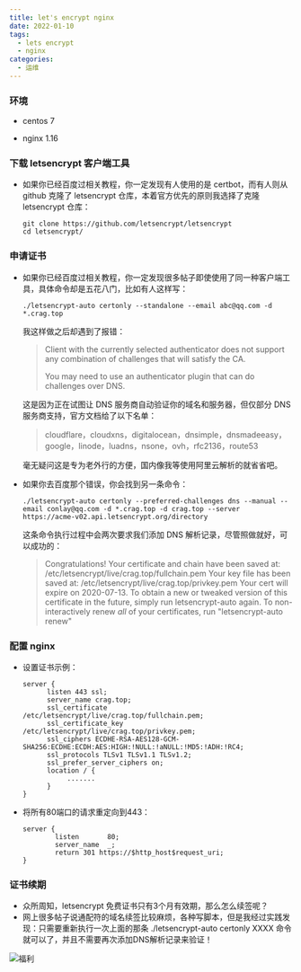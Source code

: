 ```yaml
---
title: let's encrypt nginx
date: 2022-01-10
tags:
  - lets encrypt
  - nginx
categories:
  - 运维
---
```


### 环境

* centos 7

* nginx 1.16

### 下载 letsencrypt 客户端工具

* 如果你已经百度过相关教程，你一定发现有人使用的是 certbot，而有人则从 github 克隆了 letsencrypt 仓库，本着官方优先的原则我选择了克隆 letsencrypt 仓库：
    ```shell
    git clone https://github.com/letsencrypt/letsencrypt
    cd letsencrypt/
    ```

### 申请证书

* 如果你已经百度过相关教程，你一定发现很多帖子即使使用了同一种客户端工具，具体命令却是五花八门，比如有人这样写：

    ```shell
    ./letsencrypt-auto certonly --standalone --email abc@qq.com -d *.crag.top
    ```
    我这样做之后却遇到了报错：
    > Client with the currently selected authenticator does not support any combination of challenges that will satisfy the CA. 
    >
    > You may need to use an authenticator plugin that can do challenges over DNS.
    
    这是因为正在试图让 DNS 服务商自动验证你的域名和服务器，但仅部分 DNS 服务商支持，官方文档给了以下名单：
    > cloudflare，cloudxns，digitalocean，dnsimple，dnsmadeeasy，google，linode，luadns，nsone，ovh，rfc2136，route53
    
    毫无疑问这是专为老外行的方便，国内像我等使用阿里云解析的就省省吧。
    
* 如果你去百度那个错误，你会找到另一条命令：
  ```shell
  ./letsencrypt-auto certonly --preferred-challenges dns --manual --email conlay@qq.com -d *.crag.top -d crag.top --server https://acme-v02.api.letsencrypt.org/directory
  ```
  这条命令执行过程中会两次要求我们添加 DNS 解析记录，尽管照做就好，可以成功的：
  >    Congratulations! Your certificate and chain have been saved at:
  >    /etc/letsencrypt/live/crag.top/fullchain.pem
  >    Your key file has been saved at:
  >    /etc/letsencrypt/live/crag.top/privkey.pem
  >    Your cert will expire on 2020-07-13. To obtain a new or tweaked
  >    version of this certificate in the future, simply run
  >    letsencrypt-auto again. To non-interactively renew *all* of your
  >    certificates, run "letsencrypt-auto renew"

### 配置 nginx

* 设置证书示例：
    ```
    server {
          listen 443 ssl;
          server_name crag.top;
          ssl_certificate     /etc/letsencrypt/live/crag.top/fullchain.pem;
          ssl_certificate_key /etc/letsencrypt/live/crag.top/privkey.pem;
          ssl_ciphers ECDHE-RSA-AES128-GCM-SHA256:ECDHE:ECDH:AES:HIGH:!NULL:!aNULL:!MD5:!ADH:!RC4;
          ssl_protocols TLSv1 TLSv1.1 TLSv1.2;
          ssl_prefer_server_ciphers on;
          location / {
               .......
          }
    }
    ```
* 将所有80端口的请求重定向到443：
    ```
    server {
            listen       80;
            server_name  _;
            return 301 https://$http_host$request_uri;
    }
    ```

### 证书续期

* 众所周知，letsencrypt 免费证书只有3个月有效期，那么怎么续签呢？
* 网上很多帖子说通配符的域名续签比较麻烦，各种写脚本，但是我经过实践发现：只需要重新执行一次上面的那条 ./letsencrypt-auto certonly XXXX 命令就可以了，并且不需要再次添加DNS解析记录来验证！

![福利](/images/骚图/三国杀/SP蔡文姬1.jpg)
